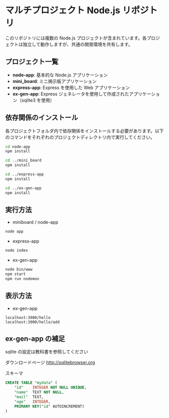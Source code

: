 # マルチプロジェクト Node.js リポジトリ

このリポジトリには複数の Node.js プロジェクトが含まれています。各プロジェクトは独立して動作しますが、共通の開発環境を共有します。

## プロジェクト一覧

- **node-app**: 基本的な Node.js アプリケーション
- **mini_board**: ミニ掲示板アプリケーション
- **express-app**: Express を使用した Web アプリケーション
- **ex-gen-app**: Express ジェネレータを使用して作成されたアプリケーション（sqlite3 を使用）

## 依存関係のインストール

各プロジェクトフォルダ内で依存関係をインストールする必要があります。以下のコマンドをそれぞれのプロジェクトディレクトリ内で実行してください。

```bash
cd node-app
npm install

cd ../mini_board
npm install

cd ../express-app
npm install

cd ../ex-gen-app
npm install
```

## 実行方法

- miniboard / node-app
```bash
node app
```

- express-app
```bash
node index
```

- ex-gen-app
```bash
node bin/www
npm start
npm run nodemon
```

## 表示方法

- ex-gen-app
```uri
localhost:3000/hello
localhost:3000/hello/add
```

## ex-gen-app の補足

sqlite の設定は教科書を参照してください

ダウンロードページ
http://sqlitebrowser.org

スキーマ

```sql
CREATE TABLE "mydata" (
	"id"	INTEGER NOT NULL UNIQUE,
	"name"	TEXT NOT NULL,
	"mail"	TEXT,
	"age"	INTEGER,
	PRIMARY KEY("id" AUTOINCREMENT)
)
```
